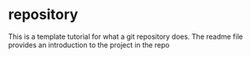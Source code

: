# repository
This is a template tutorial for what a git repository does. The readme file provides an introduction to the project in the repo
